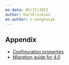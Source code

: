 ```yaml
---
ms.date: 05/27/2022
author: KarlErickson
ms.author: v-yonghuiye
---
```


## Appendix

* [Configuration properties](../../spring-cloud-azure-appendix.md#list-of-configuration-properties)
* [Migration guide for 4.0](../../spring-cloud-azure-appendix.md#migration-guide-for-40)
